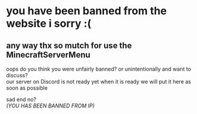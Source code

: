 # you have been banned from the website i sorry :(

## any way thx so mutch for use the MinecraftServerMenu

oops do you think you were unfairly banned? or unintentionally and want to discuss?\
our server on Discord is not ready yet when it is ready we will put it here as soon as possible

sad end no?\
_(YOU HAS BEEN BANNED FROM IP)_
